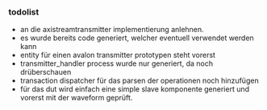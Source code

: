 ### todolist
- an die axistreamtransmitter implementierung anlehnen.
- es wurde bereits code generiert, welcher eventuell verwendet werden kann
- entity für einen avalon transmitter prototypen steht vorerst
- transmitter_handler process wurde nur generiert, da noch drüberschauen
- transaction dispatcher für das parsen der operationen noch hinzufügen
- für das dut wird einfach eine simple slave komponente generiert und vorerst mit der waveform geprüft.